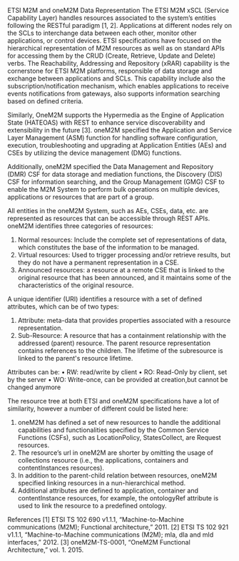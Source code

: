 ETSI M2M and oneM2M Data Representation
The ETSI M2M xSCL (Service Capability Layer) handles resources associated to the system’s entities following the RESTful paradigm [1, 2]. Applications at different nodes rely on the SCLs to interchange data between each other, monitor other applications, or control devices. ETSI specifications have focused on the hierarchical representation of M2M resources as well as on standard APIs for accessing them by the CRUD (Create, Retrieve, Update and Delete) verbs. The Reachability, Addressing and Repository (xRAR) capability is the cornerstone for ETSI M2M platforms, responsible of data storage and exchange between applications and SCLs. This capability include also the subscription/notification mechanism, which enables applications to receive events notifications from gateways, also supports information searching based on defined criteria.

Similarly, OneM2M supports the Hypermedia as the Engine of Application State (HATEOAS) with REST to enhance service discoverability and extensibility in the future [3]. oneM2M specified the Application and Service Layer Management (ASM) function for handling software configuration, execution, troubleshooting and upgrading at Application Entities (AEs) and CSEs by utilizing the device management (DMG) functions.  

Additionally, oneM2M specified the Data Management and Repository (DMR) CSF for data storage and mediation functions, the Discovery (DIS) CSF for information searching, and the Group Management (GMG) CSF to enable the M2M System to perform bulk operations on multiple devices, applications or resources that are part of a group.

All entities in the oneM2M System, such as AEs, CSEs, data, etc. are represented as resources that can be accessible through REST APIs. oneM2M identifies three categories of resources: 
1.	Normal resources: Include the complete set of representations of data, which constitutes the base of the information to be managed. 
2.	Virtual resources: Used to trigger processing and/or retrieve results, but they do not have a permanent representation in a CSE. 
3.	Announced resources: a resource at a remote CSE that is linked to the original resource that has been announced, and it maintains some of the characteristics of the original resource. 

A unique identifier (URI) identifies a resource with a set of defined attributes, which can be of two types:
1.	Attribute: meta-data that provides properties associated with a resource representation.
2.	Sub-Resource: A resource that has a containment relationship with the addressed (parent) resource. The parent resource representation contains references to the children. The lifetime of the subresource is linked to the parent's resource lifetime.

Attributes can be:
•	RW: read/write by client
•	RO: Read-Only by client, set by the server
•	WO: Write-once, can be provided at creation,but cannot be changed anymore

The resource tree at both ETSI and oneM2M specifications have a lot of similarity, however a number of different could be listed here:
1.	oneM2M has defined a set of new resources to handle the additional capabilities and functionalities specified by the Common Service Functions (CSFs), such as LocationPolicy, StatesCollect, are Request resources.
2.	The resource’s url in oneM2M are shorter by omitting the usage of collections resource (i.e., the applications, containers and contentInstances resources).
3.	In addition to the parent-child relation between resources, oneM2M specified linking resources in a nun-hierarchical method.
4.	Additional attributes are defined to application, container and contentInstance resources, for example, the ontologyRef attribute is used to link the resource to a predefined ontology.   

References
[1]	ETSI TS 102 690 v1.1.1, “Machine-to-Machine communications (M2M); Functional architecture,” 2011.
[2]	ETSI TS 102 921 v1.1.1, “Machine-to-Machine communications (M2M); mIa, dIa and mId interfaces,” 2012.
[3]	oneM2M-TS-0001, “OneM2M Functional Architecture,” vol. 1. 2015. 
